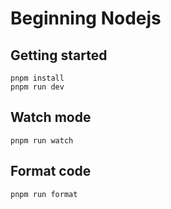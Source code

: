 # Beginning Nodejs

## Getting started

```shell
pnpm install
pnpm run dev
```

## Watch mode

```shell
pnpm run watch
```

## Format code

```shell
pnpm run format
```
